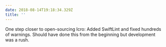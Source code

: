 ```yaml
---
date: 2018-08-14T19:18:34.329Z
title: ''
---
```

One step closer to open-sourcing Icro: Added SwiftLint and fixed hundreds of warnings. Should have done this from the beginning but development was a rush.
